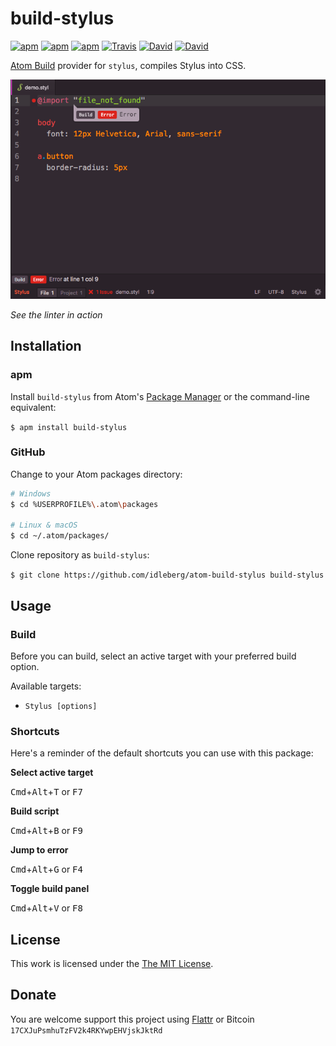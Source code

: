 # build-stylus

[![apm](https://img.shields.io/apm/l/build-stylus.svg?style=flat-square)](https://atom.io/packages/build-stylus)
[![apm](https://img.shields.io/apm/v/build-stylus.svg?style=flat-square)](https://atom.io/packages/build-stylus)
[![apm](https://img.shields.io/apm/dm/build-stylus.svg?style=flat-square)](https://atom.io/packages/build-stylus)
[![Travis](https://img.shields.io/travis/idleberg/atom-build-stylus.svg?style=flat-square)](https://travis-ci.org/idleberg/atom-build-stylus)
[![David](https://img.shields.io/david/idleberg/atom-build-stylus.svg?style=flat-square)](https://david-dm.org/idleberg/atom-build-stylus#info=dependencies)
[![David](https://img.shields.io/david/dev/idleberg/atom-build-stylus.svg?style=flat-square)](https://david-dm.org/idleberg/atom-build-stylus?type=dev)

[Atom Build](https://atombuild.github.io/) provider for `stylus`, compiles Stylus into CSS.

![Screenshot](https://raw.githubusercontent.com/idleberg/atom-build-stylus/master/screenshot.png)

*See the linter in action*

## Installation

### apm

Install `build-stylus` from Atom's [Package Manager](http://flight-manual.atom.io/using-atom/sections/atom-packages/) or the command-line equivalent:

`$ apm install build-stylus`

### GitHub

Change to your Atom packages directory:

```bash
# Windows
$ cd %USERPROFILE%\.atom\packages

# Linux & macOS
$ cd ~/.atom/packages/
```

Clone repository as `build-stylus`:

`$ git clone https://github.com/idleberg/atom-build-stylus build-stylus`

## Usage

### Build

Before you can build, select an active target with your preferred build option.

Available targets:

* `Stylus [options]`

### Shortcuts

Here's a reminder of the default shortcuts you can use with this package:

**Select active target**

<kbd>Cmd</kbd>+<kbd>Alt</kbd>+<kbd>T</kbd> or <kbd>F7</kbd>

**Build script**

<kbd>Cmd</kbd>+<kbd>Alt</kbd>+<kbd>B</kbd> or <kbd>F9</kbd>

**Jump to error**

<kbd>Cmd</kbd>+<kbd>Alt</kbd>+<kbd>G</kbd> or <kbd>F4</kbd>

**Toggle build panel**

<kbd>Cmd</kbd>+<kbd>Alt</kbd>+<kbd>V</kbd> or <kbd>F8</kbd>

## License

This work is licensed under the [The MIT License](LICENSE.md).

## Donate

You are welcome support this project using [Flattr](https://flattr.com/submit/auto?user_id=idleberg&url=https://github.com/idleberg/atom-build-stylus) or Bitcoin `17CXJuPsmhuTzFV2k4RKYwpEHVjskJktRd`